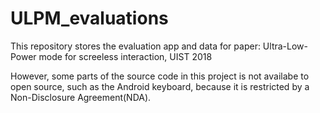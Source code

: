 # ULPM_evaluations

This repository stores the evaluation app and data for paper: Ultra-Low-Power mode for screeless interaction, UIST 2018

However, some parts of the source code in this project is not availabe to open source, such as the Android keyboard, because it is restricted by a Non-Disclosure Agreement(NDA).
